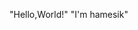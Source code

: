 "Hello,World!"
"I'm hamesik"

<!---
hamsik99/hamsik99 is a ✨ special ✨ repository because its `README.md` (this file) appears on your GitHub profile.
You can click the Preview link to take a look at your changes.
--->
